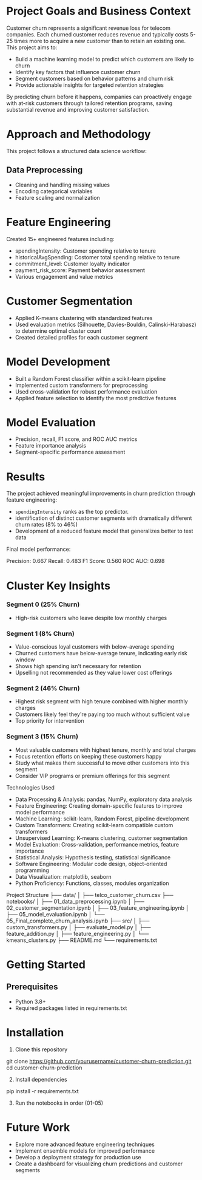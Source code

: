 # Project Goals and Business Context
Customer churn represents a significant revenue loss for telecom companies. Each churned customer reduces revenue and typically costs 5-25 times more to acquire a new customer than to retain an existing one. This project aims to:

* Build a machine learning model to predict which customers are likely to churn
* Identify key factors that influence customer churn
* Segment customers based on behavior patterns and churn risk
* Provide actionable insights for targeted retention strategies

By predicting churn before it happens, companies can proactively engage with at-risk customers through tailored retention programs, saving substantial revenue and improving customer satisfaction.

# Approach and Methodology
This project follows a structured data science workflow:
## Data Preprocessing
* Cleaning and handling missing values
* Encoding categorical variables
* Feature scaling and normalization

# Feature Engineering

Created 15+ engineered features including:

* spendingIntensity: Customer spending relative to tenure
* historicalAvgSpending: Costomer total spending relative to tenure
* commitment_level: Customer loyalty indicator
* payment_risk_score: Payment behavior assessment
* Various engagement and value metrics

# Customer Segmentation

* Applied K-means clustering with standardized features
* Used evaluation metrics (Silhouette, Davies-Bouldin, Calinski-Harabasz) to determine optimal cluster count
* Created detailed profiles for each customer segment

# Model Development

* Built a Random Forest classifier within a scikit-learn pipeline
* Implemented custom transformers for preprocessing
* Used cross-validation for robust performance evaluation
* Applied feature selection to identify the most predictive features

# Model Evaluation

* Precision, recall, F1 score, and ROC AUC metrics
* Feature importance analysis
* Segment-specific performance assessment

# Results
The project achieved meaningful improvements in churn prediction through feature engineering:

* `spendingIntensity` ranks as the top predictor. 
* identification of distinct customer segments with dramatically different churn rates (8% to 46%)
* Development of a reduced feature model that generalizes better to test data

Final model performance:

Precision: 0.667
Recall: 0.483
F1 Score: 0.560
ROC AUC: 0.698

# Cluster Key Insights
### Segment 0 (25% Churn)
* High-risk customers who leave despite low monthly charges

### Segment 1 (8% Churn)
* Value-conscious loyal customers with below-average spending
* Churned customers have below-average tenure, indicating early risk window
* Shows high spending isn't necessary for retention
* Upselling not recommended as they value lower cost offerings

### Segment 2 (46% Churn)

* Highest risk segment with high tenure combined with higher monthly charges
* Customers likely feel they're paying too much without sufficient value
* Top priority for intervention

### Segment 3 (15% Churn)

* Most valuable customers with highest tenure, monthly and total charges
* Focus retention efforts on keeping these customers happy
* Study what makes them successful to move other customers into this segment
* Consider VIP programs or premium offerings for this segment

Technologies Used

* Data Processing & Analysis: pandas, NumPy, exploratory data analysis
* Feature Engineering: Creating domain-specific features to improve model performance
* Machine Learning: scikit-learn, Random Forest, pipeline development
* Custom Transformers: Creating scikit-learn compatible custom transformers
* Unsupervised Learning: K-means clustering, customer segmentation
* Model Evaluation: Cross-validation, performance metrics, feature importance
* Statistical Analysis: Hypothesis testing, statistical significance
* Software Engineering: Modular code design, object-oriented programming
* Data Visualization: matplotlib, seaborn
* Python Proficiency: Functions, classes, modules organization

Project Structure
├── data/
│   ├── telco_customer_churn.csv
├── notebooks/
│   ├── 01_data_preprocessing.ipynb
│   ├── 02_customer_segmentation.ipynb
│   ├── 03_feature_engineering.ipynb
│   ├── 05_model_evaluation.ipynb
│   └── 05_Final_complete_churn_analysis.ipynb
├── src/
│   ├── custom_transformers.py
│   ├── evaluate_model.py
│   ├── feature_addition.py
│   ├── feature_engineering.py
│   └── kmeans_clusters.py
├── README.md
└── requirements.txt

# Getting Started
## Prerequisites
* Python 3.8+
* Required packages listed in requirements.txt

# Installation

1. Clone this repository

git clone https://github.com/yourusername/customer-churn-prediction.git
cd customer-churn-prediction

2. Install dependencies

pip install -r requirements.txt

3. Run the notebooks in order (01-05)

# Future Work

* Explore more advanced feature engineering techniques
* Implement ensemble models for improved performance
* Develop a deployment strategy for production use
* Create a dashboard for visualizing churn predictions and customer segments

